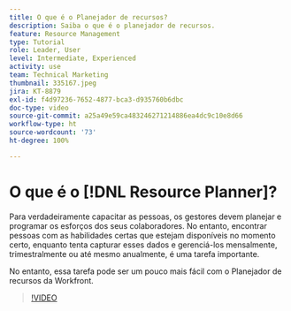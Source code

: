 ```yaml
---
title: O que é o Planejador de recursos?
description: Saiba o que é o planejador de recursos.
feature: Resource Management
type: Tutorial
role: Leader, User
level: Intermediate, Experienced
activity: use
team: Technical Marketing
thumbnail: 335167.jpeg
jira: KT-8879
exl-id: f4d97236-7652-4877-bca3-d935760b6dbc
doc-type: video
source-git-commit: a25a49e59ca483246271214886ea4dc9c10e8d66
workflow-type: ht
source-wordcount: '73'
ht-degree: 100%

---
```


# O que é o [!DNL Resource Planner]?

Para verdadeiramente capacitar as pessoas, os gestores devem planejar e programar os esforços dos seus colaboradores. No entanto, encontrar pessoas com as habilidades certas que estejam disponíveis no momento certo, enquanto tenta capturar esses dados e gerenciá-los mensalmente, trimestralmente ou até mesmo anualmente, é uma tarefa importante.

No entanto, essa tarefa pode ser um pouco mais fácil com o Planejador de recursos da Workfront.


>[!VIDEO](https://video.tv.adobe.com/v/335167/?quality=12&learn=on)
